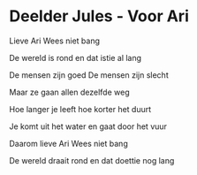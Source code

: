 # Deelder Jules - Voor Ari
Lieve Ari
Wees niet bang

De wereld is rond
en dat istie al lang

De mensen zijn goed
De mensen zijn slecht

Maar ze gaan allen
dezelfde weg

Hoe langer je leeft
hoe korter het duurt

Je komt uit het water
en gaat door het vuur

Daarom lieve Ari
Wees niet bang

De wereld draait rond
en dat doettie nog lang